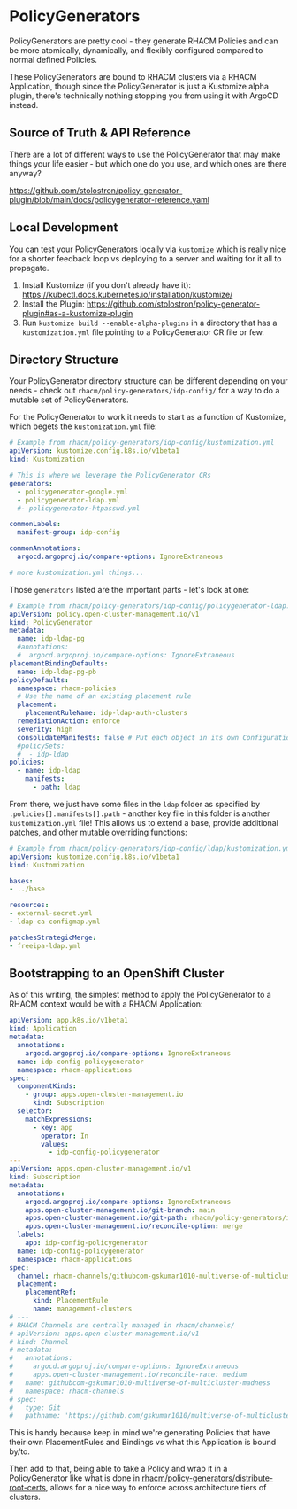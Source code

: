 # PolicyGenerators

PolicyGenerators are pretty cool - they generate RHACM Policies and can be more atomically, dynamically, and flexibly configured compared to normal defined Policies.

These PolicyGenerators are bound to RHACM clusters via a RHACM Application, though since the PolicyGenerator is just a Kustomize alpha plugin, there's technically nothing stopping you from using it with ArgoCD instead.

## Source of Truth & API Reference

There are a lot of different ways to use the PolicyGenerator that may make things your life easier - but which one do you use, and which ones are there anyway?

https://github.com/stolostron/policy-generator-plugin/blob/main/docs/policygenerator-reference.yaml

## Local Development

You can test your PolicyGenerators locally via `kustomize` which is really nice for a shorter feedback loop vs deploying to a server and waiting for it all to propagate.

1. Install Kustomize (if you don't already have it): https://kubectl.docs.kubernetes.io/installation/kustomize/
2. Install the Plugin: https://github.com/stolostron/policy-generator-plugin#as-a-kustomize-plugin
3. Run `kustomize build --enable-alpha-plugins` in a directory that has a `kustomization.yml` file pointing to a PolicyGenerator CR file or few.

## Directory Structure

Your PolicyGenerator directory structure can be different depending on your needs - check out `rhacm/policy-generators/idp-config/` for a way to do a mutable set of PolicyGenerators.

For the PolicyGenerator to work it needs to start as a function of Kustomize, which begets the `kustomization.yml` file:

```yaml
# Example from rhacm/policy-generators/idp-config/kustomization.yml
apiVersion: kustomize.config.k8s.io/v1beta1
kind: Kustomization

# This is where we leverage the PolicyGenerator CRs
generators:
  - policygenerator-google.yml
  - policygenerator-ldap.yml
  #- policygenerator-htpasswd.yml

commonLabels:
  manifest-group: idp-config

commonAnnotations:
  argocd.argoproj.io/compare-options: IgnoreExtraneous

# more kustomization.yml things...
```

Those `generators` listed are the important parts - let's look at one:

```yaml
# Example from rhacm/policy-generators/idp-config/policygenerator-ldap.yml
apiVersion: policy.open-cluster-management.io/v1
kind: PolicyGenerator
metadata:
  name: idp-ldap-pg
  #annotations:
  #  argocd.argoproj.io/compare-options: IgnoreExtraneous
placementBindingDefaults:
  name: idp-ldap-pg-pb
policyDefaults:
  namespace: rhacm-policies
  # Use the name of an existing placement rule
  placement:
    placementRuleName: idp-ldap-auth-clusters
  remediationAction: enforce
  severity: high
  consolidateManifests: false # Put each object in its own ConfigurationPolicy in the Policy
  #policySets:
  #  - idp-ldap
policies:
  - name: idp-ldap
    manifests:
      - path: ldap
```

From there, we just have some files in the `ldap` folder as specified by `.policies[].manifests[].path` - another key file in this folder is another `kustomization.yml` file!  This allows us to extend a base, provide additional patches, and other mutable overriding functions:

```yaml
# Example from rhacm/policy-generators/idp-config/ldap/kustomization.yml
apiVersion: kustomize.config.k8s.io/v1beta1
kind: Kustomization

bases:
- ../base

resources:
- external-secret.yml
- ldap-ca-configmap.yml

patchesStrategicMerge:
- freeipa-ldap.yml
```

## Bootstrapping to an OpenShift Cluster

As of this writing, the simplest method to apply the PolicyGenerator to a RHACM context would be with a RHACM Application:

```yaml
apiVersion: app.k8s.io/v1beta1
kind: Application
metadata:
  annotations:
    argocd.argoproj.io/compare-options: IgnoreExtraneous
  name: idp-config-policygenerator
  namespace: rhacm-applications
spec:
  componentKinds:
    - group: apps.open-cluster-management.io
      kind: Subscription
  selector:
    matchExpressions:
      - key: app
        operator: In
        values:
          - idp-config-policygenerator
---
apiVersion: apps.open-cluster-management.io/v1
kind: Subscription
metadata:
  annotations:
    argocd.argoproj.io/compare-options: IgnoreExtraneous
    apps.open-cluster-management.io/git-branch: main
    apps.open-cluster-management.io/git-path: rhacm/policy-generators/idp-config
    apps.open-cluster-management.io/reconcile-option: merge
  labels:
    app: idp-config-policygenerator
  name: idp-config-policygenerator
  namespace: rhacm-applications
spec:
  channel: rhacm-channels/githubcom-gskumar1010-multiverse-of-multicluster-madness
  placement:
    placementRef:
      kind: PlacementRule
      name: management-clusters
# ---
# RHACM Channels are centrally managed in rhacm/channels/
# apiVersion: apps.open-cluster-management.io/v1
# kind: Channel
# metadata:
#   annotations:
#     argocd.argoproj.io/compare-options: IgnoreExtraneous
#     apps.open-cluster-management.io/reconcile-rate: medium
#   name: githubcom-gskumar1010-multiverse-of-multicluster-madness
#   namespace: rhacm-channels
# spec:
#   type: Git
#   pathname: 'https://github.com/gskumar1010/multiverse-of-multicluster-madness'
```

This is handy because keep in mind we're generating Policies that have their own PlacementRules and Bindings vs what this Application is bound by/to.

Then add to that, being able to take a Policy and wrap it in a PolicyGenerator like what is done in [rhacm/policy-generators/distribute-root-certs](rhacm/policy-generators/distribute-root-certs), allows for a nice way to enforce across architecture tiers of clusters.